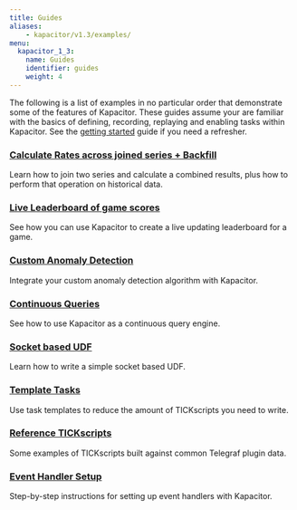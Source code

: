 ```yaml
---
title: Guides
aliases:
    - kapacitor/v1.3/examples/
menu:
  kapacitor_1_3:
    name: Guides
    identifier: guides
    weight: 4 
---
```


The following is a list of examples in no particular order that demonstrate some of the features of Kapacitor.
These guides assume your are familiar with the basics of defining, recording, replaying and enabling tasks within Kapacitor.
See the [getting started](/kapacitor/v1.3/introduction/getting_started/) guide if you need a refresher.

### [Calculate Rates across joined series + Backfill](/kapacitor/v1.3/guides/join_backfill/)

Learn how to join two series and calculate a combined results, plus how to perform that operation on historical data.

### [Live Leaderboard of game scores](/kapacitor/v1.3/guides/live_leaderboard/)

See how you can use Kapacitor to create a live updating leaderboard for a game.

### [Custom Anomaly Detection](/kapacitor/v1.3/guides/anomaly_detection/)

Integrate your custom anomaly detection algorithm with Kapacitor.

### [Continuous Queries](/kapacitor/v1.3/guides/continuous_queries/)

See how to use Kapacitor as a continuous query engine.

### [Socket based UDF](/kapacitor/v1.3/guides/socket_udf/)

Learn how to write a simple socket based UDF.

### [Template Tasks](/kapacitor/v1.3/guides/template_tasks/)

Use task templates to reduce the amount of TICKscripts you need to write.

### [Reference TICKscripts](/kapacitor/v1.3/guides/reference_scripts/)

Some examples of TICKscripts built against common Telegraf plugin data.

### [Event Handler Setup](/kapacitor/v1.3/guides/event-handler-setup/)

Step-by-step instructions for setting up event handlers with Kapacitor.
